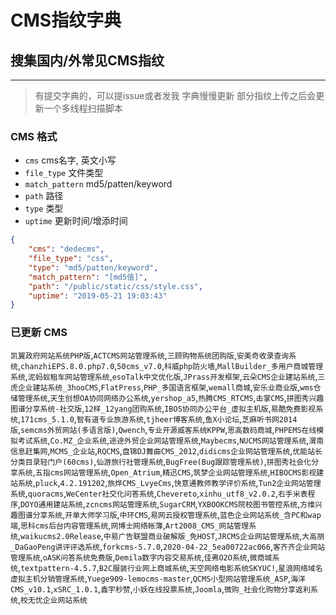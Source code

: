 # CMS指纹字典
## 搜集国内/外常见CMS指纹
____
> 有提交字典的，可以提issue或者发我
> 字典慢慢更新
> 部分指纹上传之后会更新一个多线程扫描脚本

### CMS 格式
+ `cms` cms名字, 英文小写
+ `file_type` 文件类型
+ `match_pattern` md5/patten/keyword
+ `path` 路径
+ `type` 类型
+ `uptime` 更新时间/增添时间
```json
{
    "cms": "dedecms",
    "file_type": "css",
    "type": "md5/patten/keyword",
    "match_pattern": "[md5值]",
    "path": "/public/static/css/style.css",
    "uptime": "2019-05-21 19:03:43"
}
```

### 已更新 CMS
`凯翼政府网站系统PHP版`,`ACTCMS网站管理系统`,`三顾购物系统团购版`,`安美奇收录查询系统`,`chanzhiEPS.8.0.php7.0`,`50cms_v7.0`,`科威php防火墙`,`MallBuilder_多用户商城管理系统`,`泥蚂蚁租车网站管理系统`,`esoTalk中文优化版`,`JPrass开发框架`,`云朵CMS企业建站系统`,`三虎企业建站系统_3hooCMS`,`FlatPress`,`PHP_多国语言框架`,`wemall商城`,`安乐业商业版`,`wms仓储管理系统`,`天生创想OA协同网络办公系统`,`yershop_a5`,`热腾CMS_RTCMS`,`击掌CMS`,`拼图秀兴趣图谱分享系统-社交版`,`12样_12yang团购系统`,`IBOS协同办公平台_虚拟主机版`,`易酷免费影视系统`,`171cms_5.1.0`,`智有道专业旅游系统`,`tjheer博客系统`,`鱼X小论坛`,`芝麻听书网2014版`,`semcms外贸网站(多语言版)`,`Qwench`,`专业开源威客系统KPPW`,`思高数码商城`,`PHPEMS在线模拟考试系统`,`Co.MZ_企业系统`,`途途外贸企业网站管理系统`,`Maybecms`,`NUCMS网站管理系统`,`渭南信息赶集网`,`MCMS_企业站`,`RQCMS`,`盘锦DJ舞曲CMS_2012`,`didicms企业网站管理系统`,`优能站长分类目录轻门户(60cms)`,`仙游旅行社管理系统`,`BugFree(Bug跟踪管理系统)`,`拼图秀社会化分享系统`,`五指cms网站管理系统`,`Open_Atrium`,`精迅CMS`,`筑梦企业网站管理系统`,`HIBOCMS影视建站系统`,`pluck`,`4.2.191202`,`旅烨CMS_LvyeCms`,`快意通教师教学评价系统`,`Tun2企业网站管理系统`,`quoracms`,`WeCenter社交化问答系统`,`Chevereto`,`xinhu_utf8_v2.0.2`,`右手米表程序`,`DOYO通用建站系统`,`zcncms网站管理系统`,`SugarCRM`,`YXBOOKCMS院校图书管控系统`,`方维兴趣图谱分享系统`,`开单大师学习版`,`中环CMS`,`易网云授权管理系统`,`蓝色企业网站系统_含PC和wap端`,`思科cms后台内容管理系统`,`网博士网络帐簿`,`Art2008_CMS_网站管理系统`,`waikucms2.0Release`,`中易广告联盟商业破解版_免HOST`,`JRCMS企业网站管理系统`,`大高朋_DaGaoPeng讲评评选系统`,`forkcms-5.7.0`,`2020-04-22_5ea00722ac066`,`客齐齐企业网站管理系统`,`oASK问答系统免费版`,`Demila数字内容交易系统`,`佳弗O2O系统`,`微商城系统`,`textpattern-4.5.7`,`B2C服装行业网上商城系统`,`天空网络电影系统SKYUC!`,`星浪网络域名虚拟主机分销管理系统`,`Yuege909-lemocms-master`,`QCMS小型网站管理系统_ASP`,`海洋CMS_v10.1`,`xSRC_1.0.1`,`鑫宇秒赞`,`小妖在线投票系统`,`Joomla`,`微购_社会化购物分享返利系统`,`校无忧企业网站系统`
